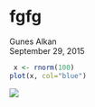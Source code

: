 # fgfg
Gunes Alkan  
September 29, 2015  



```r
 x <- rnorm(100)
plot(x, col="blue")
```

![](fgfg_files/figure-html/unnamed-chunk-1-1.png) 
